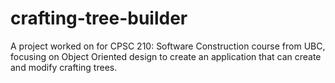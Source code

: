 # crafting-tree-builder

A project worked on for CPSC 210: Software Construction course from UBC, focusing on Object Oriented design to create an application that can create and modify crafting trees.
